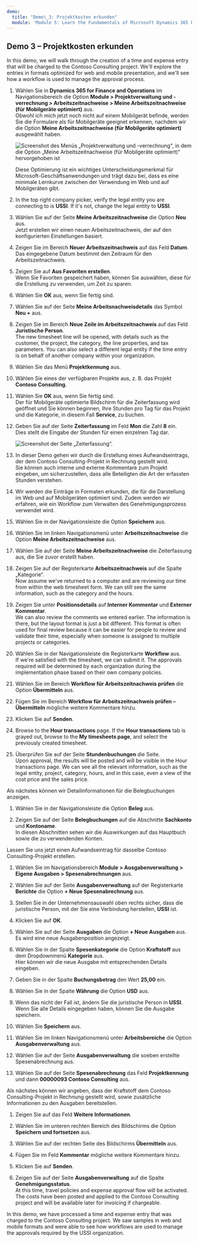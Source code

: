 ```yaml
---
demo:
  title: "Demo\_3: Projektkosten erkunden"
  module: 'Module 5: Learn the Fundamentals of Microsoft Dynamics 365 Project Operations'
---
```


## <a name="demo-3---explore-project-costs"></a>Demo 3 – Projektkosten erkunden

In this demo, we will walk through the creation of a time and expense entry that will be charged to the Contoso Consulting project. We'll explore the entries in formats optimized for web and mobile presentation, and we'll see how a workflow is used to manage the approval process.

1. Wählen Sie in **Dynamics 365 for Finance and Operations** im Navigationsbereich die Option **Module > Projektverwaltung und -verrechnung > Arbeitszeitnachweise > Meine Arbeitszeitnachweise (für Mobilgeräte optimiert)** aus.  
    Obwohl ich mich jetzt noch nicht auf einem Mobilgerät befinde, werden Sie die Formulare als für Mobilgeräte geeignet erkennen, nachdem wir die Option **Meine Arbeitszeitnachweise (für Mobilgeräte optimiert)** ausgewählt haben.

    ![Screenshot des Menüs „Projektverwaltung und -verrechnung“, in dem die Option „Meine Arbeitszeitnachweise (für Mobilgeräte optimiert)“ hervorgehoben ist](./media/projops_costs_1_select_my_timesheets.png)  

    Diese Optimierung ist ein wichtiges Unterscheidungsmerkmal für Microsoft-Geschäftsanwendungen und trägt dazu bei, dass es eine minimale Lernkurve zwischen der Verwendung im Web und auf Mobilgeräten gibt.

1. In the top right company picker, verify the legal entity you are connecting to is <bpt id="p1">**</bpt>USSI<ept id="p1">**</ept>. If it's not, change the legal entity to <bpt id="p1">**</bpt>USSI<ept id="p1">**</ept>.

1. Wählen Sie auf der Seite **Meine Arbeitszeitnachweise** die Option **Neu** aus.  
    Jetzt erstellen wir einen neuen Arbeitszeitnachweis, der auf den konfigurierten Einstellungen basiert.

1. Zeigen Sie im Bereich **Neuer Arbeitszeitnachweis** auf das Feld **Datum**.  
    Das eingegebene Datum bestimmt den Zeitraum für den Arbeitszeitnachweis.

1. Zeigen Sie auf **Aus Favoriten erstellen**.  
    Wenn Sie Favoriten gespeichert haben, können Sie auswählen, diese für die Erstellung zu verwenden, um Zeit zu sparen.

1. Wählen Sie **OK** aus, wenn Sie fertig sind.

1. Wählen Sie auf der Seite **Meine Arbeitsnachweisdetails** das Symbol **Neu +** aus.

1. Zeigen Sie im Bereich **Neue Zeile im Arbeitszeitnachweis** auf das Feld **Juristische Person**.  
    The new timesheet line will be opened, with details such as the customer, the project, the category, the line properties, and tax parameters. You can also select a different legal entity if the time entry is on behalf of another company within your organization.

1. Wählen Sie das Menü **Projektkennung** aus.

1. Wählen Sie eines der verfügbaren Projekte aus, z. B. das Projekt **Contoso Consulting**.

1. Wählen Sie **OK** aus, wenn Sie fertig sind.  
    Der für Mobilgeräte optimierte Bildschirm für die Zeiterfassung wird geöffnet und Sie können beginnen, Ihre Stunden pro Tag für das Projekt und die Kategorie, in diesem Fall **Service**, zu buchen.

1. Geben Sie auf der Seite **Zeiterfassung** im Feld **Mon** die Zahl **8** ein.  
    Dies stellt die Eingabe der Stunden für einen einzelnen Tag dar.

    ![Screenshot der Seite „Zeiterfassung“.](./media/projops_costs_2_mon_box.png)

1. In dieser Demo gehen wir durch die Erstellung eines Aufwandseintrags, der dem Contoso Consulting-Projekt in Rechnung gestellt wird.  
    Sie können auch interne und externe Kommentare zum Projekt eingeben, um sicherzustellen, dass alle Beteiligten die Art der erfassten Stunden verstehen.

1. Wir werden die Einträge in Formaten erkunden, die für die Darstellung im Web und auf Mobilgeräten optimiert sind. Zudem werden wir erfahren, wie ein Workflow zum Verwalten des Genehmigungsprozess verwendet wird.

1. Wählen Sie in der Navigationsleiste die Option **Speichern** aus.

1. Wählen Sie im linken Navigationsmenü unter **Arbeitszeitnachweise** die Option **Meine Arbeitszeitnachweise** aus.

1. Wählen Sie auf der Seite **Meine Arbeitszeitnachweise** die Zeiterfassung aus, die Sie zuvor erstellt haben.

1. Zeigen Sie auf der Registerkarte **Arbeitszeitnachweis** auf die Spalte „Kategorie“.  
    Now assume we've returned to a computer and are reviewing our time from within the web timesheet form. We can still see the same information, such as the category and the hours.

1. Zeigen Sie unter **Positionsdetails** auf **Interner Kommentar** und **Externer Kommentar**.  
    We can also review the comments we entered earlier. The information is there, but the layout format is just a bit different. This format is often used for final review because it can be easier for people to review and validate their time, especially when someone is assigned to multiple projects or categories.

1. Wählen Sie in der Navigationsleiste die Registerkarte **Workflow** aus.  
    If we're satisfied with the timesheet, we can submit it. The approvals required will be determined by each organization during the implementation phase based on their own company policies.

1. Wählen Sie im Bereich **Workflow für Arbeitszeitnachweis prüfen** die Option **Übermitteln** aus.

1. Fügen Sie im Bereich **Workflow für Arbeitszeitnachweis prüfen – Übermitteln** mögliche weitere Kommentare hinzu.

1. Klicken Sie auf **Senden**.

1. Browse to the <bpt id="p1">**</bpt>Hour transactions<ept id="p1">**</ept> page. If the <bpt id="p1">**</bpt>Hour transactions<ept id="p1">**</ept> tab is grayed out, browse to the <bpt id="p2">**</bpt>My timesheets page<ept id="p2">**</ept>, and select the previously created timesheet.

1. Überprüfen Sie auf der Seite **Stundenbuchungen** die Seite.  
    Upon approval, the results will be posted and will be visible in the Hour transactions page. We can see all the relevant information, such as the legal entity, project, category, hours, and in this case, even a view of the cost price and the sales price.  

Als nächstes können wir Detailinformationen für die Belegbuchungen anzeigen.

1. Wählen Sie in der Navigationsleiste die Option **Beleg** aus.

1. Zeigen Sie auf der Seite **Belegbuchungen** auf die Abschnitte **Sachkonto** und **Kontoname**.  
    In diesen Abschnitten sehen wir die Auswirkungen auf das Hauptbuch sowie die zu verwendenden Konten.  

Lassen Sie uns jetzt einen Aufwandseintrag für dasselbe Contoso Consulting-Projekt erstellen.

1. Wählen Sie im Navigationsbereich **Module > Ausgabenverwaltung > Eigene Ausgaben > Spesenabrechnungen** aus.

1. Wählen Sie auf der Seite **Ausgabenverwaltung** auf der Registerkarte **Berichte** die Option **+ Neue Spesenabrechnung** aus.

1. Stellen Sie in der Unternehmensauswahl oben rechts sicher, dass die juristische Person, mit der Sie eine Verbindung herstellen, **USSI** ist.

1. Klicken Sie auf **OK**.

1. Wählen Sie auf der Seite **Ausgaben** die Option **+ Neue Ausgaben** aus.  
Es wird eine neue Ausgabenposition angezeigt.

1. Wählen Sie in der Spalte **Spesenkategorie** die Option **Kraftstoff** aus dem Dropdownmenü **Kategorie** aus.  
Hier können wir die neue Ausgabe mit entsprechenden Details eingeben.

1. Geben Sie in der Spalte **Buchungsbetrag** den Wert **25,00** ein.

1. Wählen Sie in der Spalte **Währung** die Option **USD** aus.

1. Wenn das nicht der Fall ist, ändern Sie die juristische Person in **USSI**.  
    Wenn Sie alle Details eingegeben haben, können Sie die Ausgabe speichern.

1. Wählen Sie **Speichern** aus.

1. Wählen Sie im linken Navigationsmenü unter **Arbeitsbereiche** die Option **Ausgabenverwaltung** aus.

1. Wählen Sie auf der Seite **Ausgabenverwaltung** die soeben erstellte Spesenabrechnung aus.

1. Wählen Sie auf der Seite **Spesenabrechnung** das Feld **Projektkennung** und dann **00000093 Contoso Consulting** aus.  

Als nächstes können wir angeben, dass der Kraftstoff dem Contoso Consulting-Projekt in Rechnung gestellt wird, sowie zusätzliche Informationen zu den Ausgaben bereitstellen.

1. Zeigen Sie auf das Feld **Weitere Informationen**.

1. Wählen Sie im unteren rechten Bereich des Bildschirms die Option **Speichern und fortsetzen** aus.

1. Wählen Sie auf der rechten Seite des Bildschirms **Übermitteln** aus.

1. Fügen Sie im Feld **Kommentar** mögliche weitere Kommentare hinzu.

1. Klicken Sie auf **Senden**.

1. Zeigen Sie auf der Seite **Ausgabenverwaltung** auf die Spalte **Genehmigungsstatus**.  
    At this time, travel policies and expense approval flow will be activated. The costs have been posted and applied to the Contoso Consulting project and will be available later for invoicing if chargeable.

In this demo, we have processed a time and expense entry that was charged to the Contoso Consulting project. We saw samples in web and mobile formats and were able to see how workflows are used to manage the approvals required by the USSI organization.
